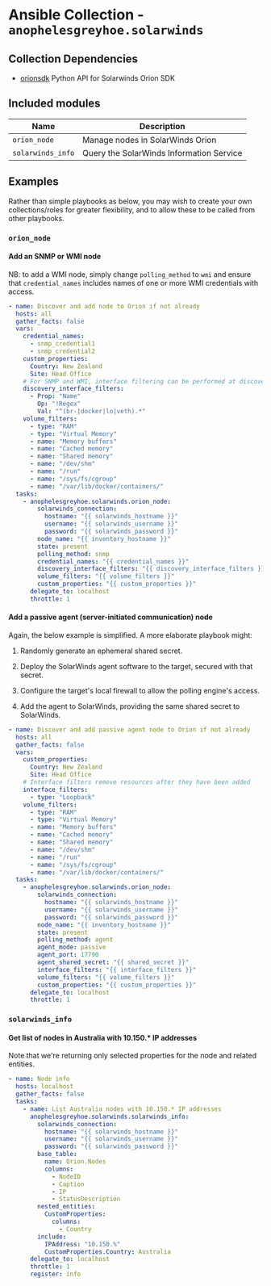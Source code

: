 # Ansible Collection - `anophelesgreyhoe.solarwinds`

## Collection Dependencies

- [orionsdk](https://pypi.org/project/orionsdk/) Python API for Solarwinds Orion
  SDK

## Included modules

| Name              | Description                              |
| ----------------- | ---------------------------------------- |
| `orion_node`      | Manage nodes in SolarWinds Orion         |
| `solarwinds_info` | Query the SolarWinds Information Service |

## Examples

Rather than simple playbooks as below, you may wish to create your own
collections/roles for greater flexibility, and to allow these to be called from
other playbooks.

### `orion_node`

#### Add an SNMP or WMI node

NB: to add a WMI node, simply change `polling_method` to `wmi` and ensure that
`credential_names` includes names of one or more WMI credentials with access.

```yaml
- name: Discover and add node to Orion if not already
  hosts: all
  gather_facts: false
  vars:
    credential_names:
      - snmp_credential1
      - snmp_credential2
    custom_properties:
      Country: New Zealand
      Site: Head Office
    # For SNMP and WMI, interface filtering can be performed at discovery time
    discovery_interface_filters:
      - Prop: "Name"
        Op: "!Regex"
        Val: "^(br-|docker|lo|veth).*"
    volume_filters:
      - type: "RAM"
      - type: "Virtual Memory"
      - name: "Memory buffers"
      - name: "Cached memory"
      - name: "Shared memory"
      - name: "/dev/shm"
      - name: "/run"
      - name: "/sys/fs/cgroup"
      - name: "/var/lib/docker/containers/"
  tasks:
    - anophelesgreyhoe.solarwinds.orion_node:
        solarwinds_connection:
          hostname: "{{ solarwinds_hostname }}"
          username: "{{ solarwinds_username }}"
          password: "{{ solarwinds_password }}"
        node_name: "{{ inventory_hostname }}"
        state: present
        polling_method: snmp
        credential_names: "{{ credential_names }}"
        discovery_interface_filters: "{{ discovery_interface_filters }}"
        volume_filters: "{{ volume_filters }}"
        custom_properties: "{{ custom_properties }}"
      delegate_to: localhost
      throttle: 1
```

#### Add a passive agent (server-initiated communication) node

Again, the below example is simplified. A more elaborate playbook might:

1. Randomly generate an ephemeral shared secret.

1. Deploy the SolarWinds agent software to the target, secured with that secret.

1. Configure the target's local firewall to allow the polling engine's access.

1. Add the agent to SolarWinds, providing the same shared secret to SolarWinds.

```yaml
- name: Discover and add passive agent node to Orion if not already
  hosts: all
  gather_facts: false
  vars:
    custom_properties:
      Country: New Zealand
      Site: Head Office
    # Interface filters remove resources after they have been added
    interface_filters:
      - type: "Loopback"
    volume_filters:
      - type: "RAM"
      - type: "Virtual Memory"
      - name: "Memory buffers"
      - name: "Cached memory"
      - name: "Shared memory"
      - name: "/dev/shm"
      - name: "/run"
      - name: "/sys/fs/cgroup"
      - name: "/var/lib/docker/containers/"
  tasks:
    - anophelesgreyhoe.solarwinds.orion_node:
        solarwinds_connection:
          hostname: "{{ solarwinds_hostname }}"
          username: "{{ solarwinds_username }}"
          password: "{{ solarwinds_password }}"
        node_name: "{{ inventory_hostname }}"
        state: present
        polling_method: agent
        agent_mode: passive
        agent_port: 17790
        agent_shared_secret: "{{ shared_secret }}"
        interface_filters: "{{ interface_filters }}"
        volume_filters: "{{ volume_filters }}"
        custom_properties: "{{ custom_properties }}"
      delegate_to: localhost
      throttle: 1
```

### `solarwinds_info`

#### Get list of nodes in Australia with 10.150.* IP addresses

Note that we're returning only selected properties for the node and related
entities.

```yaml
- name: Node info
  hosts: localhost
  gather_facts: false
  tasks:
    - name: List Australia nodes with 10.150.* IP addresses
      anophelesgreyhoe.solarwinds.solarwinds_info:
        solarwinds_connection:
          hostname: "{{ solarwinds_hostname }}"
          username: "{{ solarwinds_username }}"
          password: "{{ solarwinds_password }}"
        base_table:
          name: Orion.Nodes
          columns:
            - NodeID
            - Caption
            - IP
            - StatusDescription
        nested_entities:
          CustomProperties:
            columns:
              - Country
        include:
          IPAddress: "10.150.%"
          CustomProperties.Country: Australia
      delegate_to: localhost
      throttle: 1
      register: info
```

